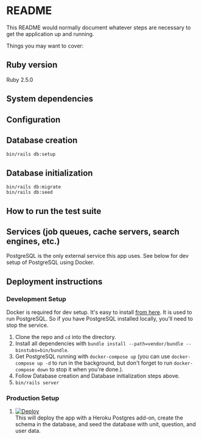 # README

This README would normally document whatever steps are necessary to get the
application up and running.

Things you may want to cover:

## Ruby version

Ruby 2.5.0

## System dependencies

## Configuration

## Database creation

```
bin/rails db:setup
```

## Database initialization

```
bin/rails db:migrate
bin/rails db:seed
```

## How to run the test suite

## Services (job queues, cache servers, search engines, etc.)

PostgreSQL is the only external service this app uses. See below for dev setup of PostgreSQL using Docker.

## Deployment instructions

### Development Setup

Docker is required for dev setup. It's easy to install [from here](https://www.docker.com/community-edition#/download). It is used to run PostgreSQL. So if you have PostgreSQL installed locally, you'll need to stop the service.

1. Clone the repo and `cd` into the directory.
1. Install all dependencies with `bundle install --path=vendor/bundle --binstubs=bin/bundle`.
1. Get PostgreSQL running with `docker-compose up` (you can use `docker-compose up -d` to run in the background, but don't forget to run `docker-compose down` to stop it when you're done.).
1. Follow Database creation and Database initialization steps above.
1. `bin/rails server`

### Production Setup

1. [![Deploy](https://www.herokucdn.com/deploy/button.svg)](https://heroku.com/deploy?template=https://github.com/heroku/heroku-trailhead-demo)  
This will deploy the app with a Heroku Postgres add-on, create the schema in the database, and seed the database with unit, question, and user data.

